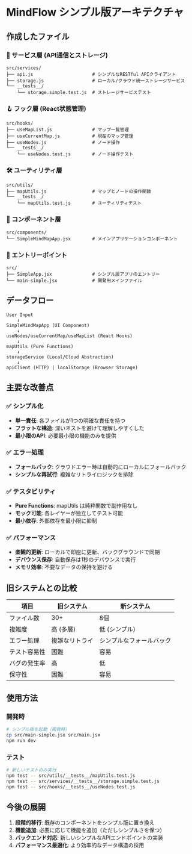 # MindFlow シンプル版アーキテクチャ

## 作成したファイル

### 🎯 サービス層 (API通信とストレージ)
```
src/services/
├── api.js                      # シンプルなRESTful APIクライアント  
├── storage.js                  # ローカル/クラウド統一ストレージサービス
└── __tests__/
    └── storage.simple.test.js  # ストレージサービステスト
```

### 🪝 フック層 (React状態管理)
```
src/hooks/
├── useMapList.js               # マップ一覧管理
├── useCurrentMap.js            # 現在のマップ管理  
├── useNodes.js                 # ノード操作
└── __tests__/
    └── useNodes.test.js        # ノード操作テスト
```

### 🛠️ ユーティリティ層
```
src/utils/
├── mapUtils.js                 # マップとノードの操作関数
└── __tests__/
    └── mapUtils.test.js        # ユーティリティテスト
```

### 🎨 コンポーネント層
```
src/components/
└── SimpleMindMapApp.jsx        # メインアプリケーションコンポーネント
```

### 📄 エントリーポイント
```
src/
├── SimpleApp.jsx               # シンプル版アプリのエントリー
└── main-simple.jsx             # 開発用メインファイル
```

## データフロー

```
User Input
    ↓
SimpleMindMapApp (UI Component)
    ↓
useNodes/useCurrentMap/useMapList (React Hooks)
    ↓
mapUtils (Pure Functions)
    ↓
storageService (Local/Cloud Abstraction)
    ↓
apiClient (HTTP) | localStorage (Browser Storage)
```

## 主要な改善点

### ✅ シンプル化
- **単一責任**: 各ファイルが1つの明確な責任を持つ
- **フラットな構造**: 深いネストを避けて理解しやすくした
- **最小限のAPI**: 必要最小限の機能のみを提供

### ✅ エラー処理
- **フォールバック**: クラウドエラー時は自動的にローカルにフォールバック
- **シンプルな再試行**: 複雑なリトライロジックを排除

### ✅ テスタビリティ
- **Pure Functions**: mapUtils は純粋関数で副作用なし
- **モック可能**: 各レイヤーが独立してテスト可能
- **最小依存**: 外部依存を最小限に抑制

### ✅ パフォーマンス
- **楽観的更新**: ローカルで即座に更新、バックグラウンドで同期
- **デバウンス保存**: 自動保存は1秒のデバウンスで実行
- **メモリ効率**: 不要なデータの保持を避ける

## 旧システムとの比較

| 項目 | 旧システム | 新システム |
|------|------------|------------|
| ファイル数 | 30+ | 8個 |
| 複雑度 | 高 (多層) | 低 (シンプル) |
| エラー処理 | 複雑なリトライ | シンプルなフォールバック |
| テスト容易性 | 困難 | 容易 |
| バグの発生率 | 高 | 低 |
| 保守性 | 困難 | 容易 |

## 使用方法

### 開発時
```bash
# シンプル版を起動（開発時）
cp src/main-simple.jsx src/main.jsx
npm run dev
```

### テスト
```bash
# 新しいテストのみ実行
npm test -- src/utils/__tests__/mapUtils.test.js
npm test -- src/services/__tests__/storage.simple.test.js  
npm test -- src/hooks/__tests__/useNodes.test.js
```

## 今後の展開

1. **段階的移行**: 既存のコンポーネントをシンプル版に置き換え
2. **機能追加**: 必要に応じて機能を追加（ただしシンプルさを保つ）
3. **バックエンド対応**: 新しいシンプルなAPIエンドポイントの実装
4. **パフォーマンス最適化**: より効率的なデータ構造の採用